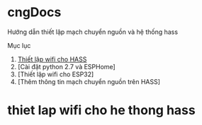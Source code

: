 # cngDocs
Hướng dẫn thiết lập mạch chuyển nguồn và hệ thống hass

Mục lục
1. [Thiết lập wifi cho HASS](#thiet-lap-wifi-cho-he-thong-hass)
2. [Cài đặt python 2.7 và ESPHome]
3. [Thiết lập wifi cho ESP32]
4. [Thêm thông tin mạch chuyển nguồn trên HASS]
















































# thiet lap wifi cho he thong hass
